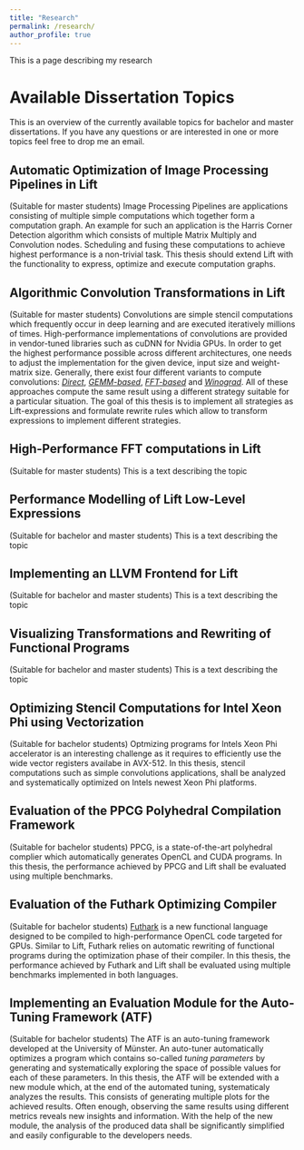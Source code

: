 ```yaml
---
title: "Research"
permalink: /research/
author_profile: true
---
```


This is a page describing my research

# Available Dissertation Topics
This is an overview of the currently available topics for bachelor and master dissertations.
If you have any questions or are interested in one or more topics feel free to drop me an email.

## Automatic Optimization of Image Processing Pipelines in Lift
(Suitable for master students)
Image Processing Pipelines are applications consisting of multiple simple computations which together form a computation graph.
An example for such an application is the Harris Corner Detection algorithm which consists of multiple Matrix Multiply and Convolution nodes.
Scheduling and fusing these computations to achieve highest performance is a non-trivial task.
This thesis should extend Lift with the functionality to express, optimize and execute computation graphs.

## Algorithmic Convolution Transformations in Lift
(Suitable for master students)
Convolutions are simple stencil computations which frequently occur in deep learning and are executed iteratively millions of times.
High-performance implementations of convolutions are provided in vendor-tuned libraries such as cuDNN for Nvidia GPUs.
In order to get the highest performance possible across different architectures, one needs to adjust the implementation for the given device, input size and weight-matrix size.
Generally, there exist four different variants to compute convolutions: [_Direct_](http://www.lift-project.org/publications/2016/hagedorn16masterthesis.pdf), [_GEMM-based_](https://arxiv.org/pdf/1410.0759.pdf), [_FFT-based_](https://arxiv.org/pdf/1312.5851.pdf) and [_Winograd_](https://arxiv.org/pdf/1509.09308.pdf).
All of these approaches compute the same result using a different strategy suitable for a particular situation.
The goal of this thesis is to implement all strategies as Lift-expressions and formulate rewrite rules which allow to transform expressions to implement different strategies.

## High-Performance FFT computations in Lift
(Suitable for master students)
This is a text describing the topic

## Performance Modelling of Lift Low-Level Expressions
(Suitable for bachelor and master students)
This is a text describing the topic

## Implementing an LLVM Frontend for Lift
(Suitable for bachelor and master students)
This is a text describing the topic

## Visualizing Transformations and Rewriting of Functional Programs
(Suitable for bachelor and master students)
This is a text describing the topic

## Optimizing Stencil Computations for Intel Xeon Phi using Vectorization
(Suitable for bachelor students)
Optmizing programs for Intels Xeon Phi accelerator is an interesting challenge as it requires to efficiently use the wide vector registers availabe in AVX-512.
In this thesis, stencil computations such as simple convolutions applications, shall be analyzed and systematically optimized on Intels newest Xeon Phi platforms.

## Evaluation of the PPCG Polyhedral Compilation Framework
(Suitable for bachelor students)
PPCG, is a state-of-the-art polyhedral complier which automatically generates OpenCL and CUDA programs.
In this thesis, the performance achieved by PPCG and Lift shall be evaluated using multiple benchmarks.

## Evaluation of the Futhark Optimizing Compiler
(Suitable for bachelor students)
[Futhark](https://futhark-lang.org/) is a new functional language designed to be compiled to high-performance OpenCL code targeted for GPUs.
Similar to Lift, Futhark relies on automatic rewriting of functional programs during the optimization phase of their compiler.
In this thesis, the performance achieved by Futhark and Lift shall be evaluated using multiple benchmarks implemented in both languages.

## Implementing an Evaluation Module for the Auto-Tuning Framework (ATF)
(Suitable for bachelor students)
The ATF is an auto-tuning framework developed at the University of Münster.
An auto-tuner automatically optimizes a program which contains so-called _tuning parameters_ by generating and systematically exploring the space of possible values for each of these parameters. 
In this thesis, the ATF will be extended with a new module which, at the end of the automated tuning, systematicaly analyzes the results.
This consists of generating multiple plots for the achieved results.
Often enough, observing the same results using different metrics reveals new insights and information.
With the help of the new module, the analysis of the produced data shall be significantly simplified and easily configurable to the developers needs.
